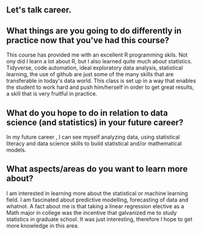 ## Let's talk career.  

## What things are you going to do differently in practice now that you've had this course? 
  This course has provided me with an excellent R programming skils. Not ony did I learn a lot about R, but I also learned quite much about statistics.
   Tidyverse, code automation, ideal exploratory data analysis, statistical learning, the use of github are just some of the many skills that are transferable
   in today's data world. This class is set up in a way that enables the student to work hard and push him/herself in order to get great results, a skill that
   is very fruitful in practice.  
   
## What do you hope to do in relation to data science (and statistics) in your future career?  
  In my future career , I can see myself analyzing data, using statistical literacy and data science skills to build statistical and/or mathematical 
  models. 
  
## What aspects/areas do you want to learn more about?  
  I am interested in learning more about the statistical or machine learning field. I am fascinated about predictive modelling, forecasting of data and whatnot.
  A fact about me is that taking a linear regression elective as a Math major in college was the incentive that galvanized me to study statistics in graduate school. 
  It was just interesting, therefore I hope to get more knowledge in this area. 
  
